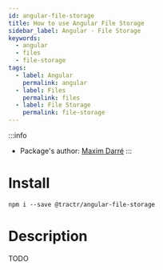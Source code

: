 ```yaml
---
id: angular-file-storage
title: How to use Angular File Storage
sidebar_label: Angular - File Storage
keywords: 
  - angular
  - files
  - file-storage
tags:
  - label: Angular
    permalink: angular
  - label: Files
    permalink: files
  - label: File Storage
    permalink: file-storage
---
```


:::info
- Package's author: [Maxim Darré](https://github.com/maxmousse)
:::

# Install

`npm i --save @tractr/angular-file-storage`

# Description

TODO